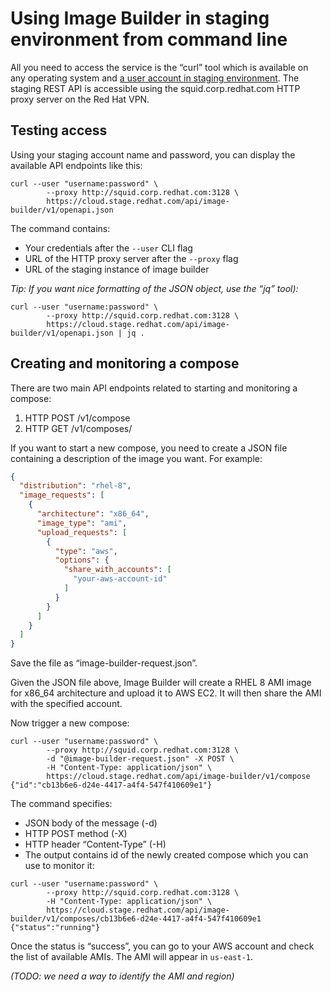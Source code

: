 # Using Image Builder in staging environment from command line

All you need to access the service is the “curl” tool which is available on any operating system and [a user account in staging environment](./image-builder-access.md). The staging REST API is accessible using the squid.corp.redhat.com HTTP proxy server on the Red Hat VPN.

## Testing access

Using your staging account name and password, you can display the available API endpoints like this:
```
curl --user "username:password" \
        --proxy http://squid.corp.redhat.com:3128 \
        https://cloud.stage.redhat.com/api/image-builder/v1/openapi.json
```

The command contains:
 * Your credentials after the `--user` CLI flag
 * URL of the HTTP proxy server after the `--proxy` flag
 * URL of the staging instance of image builder

*Tip: If you want nice formatting of the JSON object, use the “jq” tool):*
```
curl --user "username:password" \
        --proxy http://squid.corp.redhat.com:3128 \
        https://cloud.stage.redhat.com/api/image-builder/v1/openapi.json | jq .
```

## Creating and monitoring a compose

There are two main API endpoints related to starting and monitoring a compose:
 1. HTTP POST /v1/compose
 2. HTTP GET /v1/composes/<uuid>

If you want to start a new compose, you need to create a JSON file containing a description of the image you want. For example:
```json
{
  "distribution": "rhel-8",
  "image_requests": [
    {
      "architecture": "x86_64",
      "image_type": "ami",
      "upload_requests": [
        {
          "type": "aws",
          "options": {
            "share_with_accounts": [
              "your-aws-account-id"
            ]
          }
        }
      ]
    }
  ]
}
```

Save the file as “image-builder-request.json”.

Given the JSON file above, Image Builder will create a RHEL 8 AMI image for x86\_64 architecture and upload it to AWS EC2. It will then share the AMI with the specified account.

Now trigger a new compose:
```
curl --user "username:password" \
        --proxy http://squid.corp.redhat.com:3128 \
        -d "@image-builder-request.json" -X POST \
        -H "Content-Type: application/json" \
        https://cloud.stage.redhat.com/api/image-builder/v1/compose
{"id":"cb13b6e6-d24e-4417-a4f4-547f410609e1"}
```

The command specifies:
 * JSON body of the message (-d)
 * HTTP POST method (-X)
 * HTTP header “Content-Type” (-H)
 * The output contains id of the newly created compose which you can use to monitor it:
```
curl --user "username:password" \
        --proxy http://squid.corp.redhat.com:3128 \
        -H "Content-Type: application/json" \
        https://cloud.stage.redhat.com/api/image-builder/v1/composes/cb13b6e6-d24e-4417-a4f4-547f410609e1
{"status":"running"}
```

Once the status is “success”, you can go to your AWS account and check the list of available AMIs. The AMI will appear in `us-east-1`.

*(TODO: we need a way to identify the AMI and region)*
